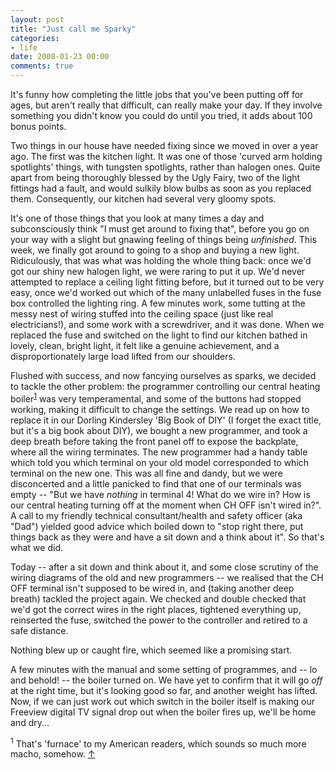 ```yaml
---
layout: post
title: "Just call me Sparky"
categories:
- life
date: 2008-01-23 00:00
comments: true
---
```


<p>It's funny how completing the little jobs that you've been putting off for ages, but aren't really that difficult, can really make your day. If they involve something you didn't know you could do until you tried, it adds about 100 bonus points.</p>

<p>Two things in our house have needed fixing since we moved in over a year ago. The first was the kitchen light. It was one of those 'curved arm holding spotlights' things, with tungsten spotlights, rather than halogen ones. Quite apart from being thoroughly blessed by the Ugly Fairy, two of the light fittings had a fault, and would sulkily blow bulbs as soon as you replaced them. Consequently, our kitchen had several very gloomy spots.</p>

<p>It's one of those things that you look at many times a day and subconsciously think "I must get around to fixing that", before you go on your way with a slight but gnawing feeling of things being <em>unfinished</em>. This week, we finally got around to going to a shop and buying a new light. Ridiculously, that was what was holding the whole thing back: once we'd got our shiny new halogen light, we were raring to put it up. We'd never attempted to replace a ceiling light fitting before, but it turned out to be very easy, once we'd worked out which of the many unlabelled fuses in the fuse box controlled the lighting ring. A few minutes work, some tutting at the messy nest of wiring stuffed into the ceiling space (just like real electricians!), and some work with a screwdriver, and it was done. When we replaced the fuse and switched on the light to find our kitchen bathed in lovely, clean, bright light, it felt like a genuine achievement, and a disproportionately large load lifted from our shoulders.</p>

<p>Flushed with success, and now fancying ourselves as sparks, we decided to tackle the other problem: the programmer controlling our central heating boiler<sup id="r1-230108"><a href="#f1-230108">1</a></sup> was very temperamental, and some of the buttons had stopped working, making it difficult to change the settings. We read up on how to replace it in our Dorling Kindersley 'Big Book of DIY' (I forget the exact title, but it's a big book about DIY), we bought a new programmer, and took a deep breath before taking the front panel off to expose the backplate, where all the wiring terminates. The new programmer had a handy table which told you which terminal on your old model corresponded to which terminal on the new one. This was all fine and dandy, but we were disconcerted and a little panicked to find that one of our terminals was empty -- "But we have <em>nothing</em> in terminal 4! What do we wire in? How is our central heating turning off at the moment when CH OFF isn't wired in?". A call to my friendly technical consultant/health and safety officer (aka "Dad") yielded good advice which boiled down to "stop right there, put things back as they were and have a sit down and a think about it". So that's what we did.</p>

<p>Today -- after a sit down and think about it, and some close scrutiny of the wiring diagrams of the old and new programmers -- we realised that the CH OFF terminal isn't supposed to be wired in, and (taking another deep breath) tackled the project again. We checked and double checked that we'd got the correct wires in the right places, tightened everything up, reinserted the fuse, switched the power to the controller and retired to a safe distance.</p>

<p>Nothing blew up or caught fire, which seemed like a promising start.</p>

<p>A few minutes with the manual and some setting of programmes, and -- lo and behold! -- the boiler turned on. We have yet to confirm that it will go <em>off</em> at the right time, but it's looking good so far, and another weight has lifted. Now, if we can just work out which switch in the boiler itself is making our Freeview digital TV signal drop out when the boiler fires up, we'll be home and dry...</p>

<p><sup id="f1-230108">1</sup> That's 'furnace' to my American readers, which sounds so much more macho, somehow. <a href="#r1-230108">&uarr;</a></p>
